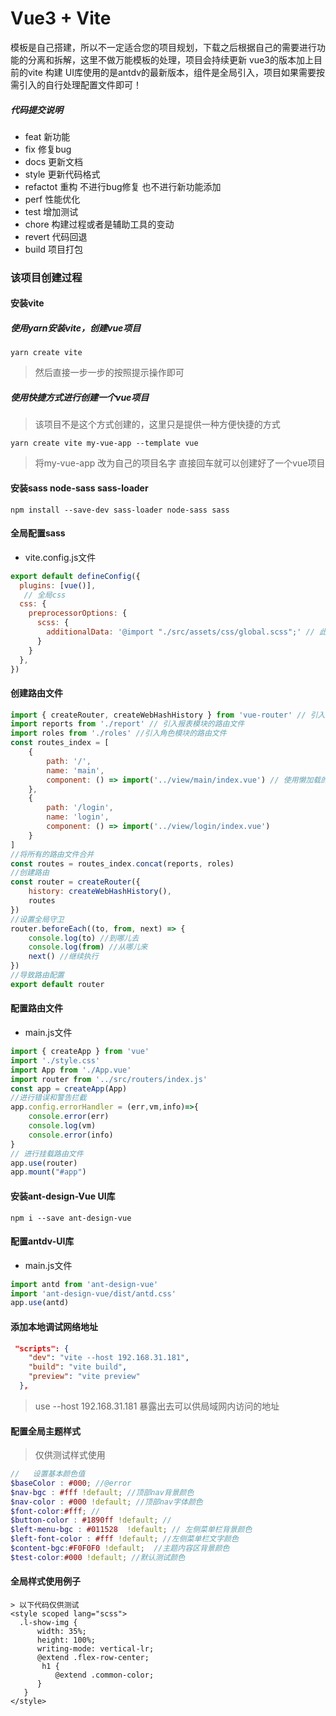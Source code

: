 # Vue3 + Vite

模板是自己搭建，所以不一定适合您的项目规划，下载之后根据自己的需要进行功能的分离和拆解，这里不做万能模板的处理，项目会持续更新
vue3的版本加上目前的vite 构建 UI库使用的是antdv的最新版本，组件是全局引入，项目如果需要按需引入的自行处理配置文件即可！

##### 代码提交说明
- feat  新功能
- fix 修复bug
- docs 更新文档
- style 更新代码格式
- refactot 重构 不进行bug修复 也不进行新功能添加
- perf 性能优化
- test 增加测试
- chore 构建过程或者是辅助工具的变动
- revert 代码回退
- build 项目打包
### 该项目创建过程

#### 安装vite
##### 使用yarn安装vite，创建vue项目
```shell
yarn create vite
```
> 然后直接一步一步的按照提示操作即可
##### 使用快捷方式进行创建一个vue项目
> 该项目不是这个方式创建的，这里只是提供一种方便快捷的方式
```shell
yarn create vite my-vue-app --template vue
```
> 将my-vue-app 改为自己的项目名字 直接回车就可以创建好了一个vue项目
#### 安装sass node-sass sass-loader
```shell
npm install --save-dev sass-loader node-sass sass
```
#### 全局配置sass
- vite.config.js文件
```js
export default defineConfig({
  plugins: [vue()],
   // 全局css 
  css: {
    preprocessorOptions: {
      scss: {
        additionalData: '@import "./src/assets/css/global.scss";' // 此处最后的分号不要忘记，可能会出错
      }
    }
  },
})
```
#### 创建路由文件
```js
import { createRouter, createWebHashHistory } from 'vue-router' // 引入创建路由的基本模块
import reports from './report' // 引入报表模块的路由文件
import roles from './roles' //引入角色模块的路由文件
const routes_index = [
    {
        path: '/',
        name: 'main',
        component: () => import('../view/main/index.vue') // 使用懒加载的方式进行引入文件
    },
    {
        path: '/login',
        name: 'login',
        component: () => import('../view/login/index.vue')
    }
]
//将所有的路由文件合并
const routes = routes_index.concat(reports, roles)
//创建路由
const router = createRouter({
    history: createWebHashHistory(),
    routes
})
//设置全局守卫
router.beforeEach((to, from, next) => {
    console.log(to) //到哪儿去
    console.log(from) //从哪儿来
    next() //继续执行
})
//导致路由配置
export default router
```
#### 配置路由文件
- main.js文件
```js
import { createApp } from 'vue'
import './style.css'
import App from './App.vue'
import router from '../src/routers/index.js'
const app = createApp(App)
//进行错误和警告拦截
app.config.errorHandler = (err,vm,info)=>{
    console.error(err)
    console.log(vm)
    console.error(info)
}
// 进行挂载路由文件
app.use(router)
app.mount("#app")
```
#### 安装ant-design-Vue UI库
```shell
npm i --save ant-design-vue
```
#### 配置antdv-UI库
- main.js文件
```js
import antd from 'ant-design-vue'
import 'ant-design-vue/dist/antd.css'
app.use(antd)
```
#### 添加本地调试网络地址
```json
 "scripts": {
    "dev": "vite --host 192.168.31.181",
    "build": "vite build",
    "preview": "vite preview"
  },
```
> use --host 192.168.31.181 暴露出去可以供局域网内访问的地址
#### 配置全局主题样式
> 仅供测试样式使用
```scss
//   设置基本颜色值
$baseColor : #000; //@error
$nav-bgc : #fff !default; //顶部nav背景颜色
$nav-color : #000 !default; //顶部nav字体颜色
$font-color:#fff; //
$button-color : #1890ff !default; //
$left-menu-bgc : #011528  !default; // 左侧菜单栏背景颜色
$left-font-color : #fff !default; //左侧菜单栏文字颜色
$content-bgc:#F0F0F0 !default;  //主题内容区背景颜色
$test-color:#000 !default; //默认测试颜色 
```
#### 全局样式使用例子
```vue
> 以下代码仅供测试
<style scoped lang="scss">
  .l-show-img {
      width: 35%;
      height: 100%;
      writing-mode: vertical-lr;
      @extend .flex-row-center;
       h1 {
          @extend .common-color;
      }
   }
</style>
```
